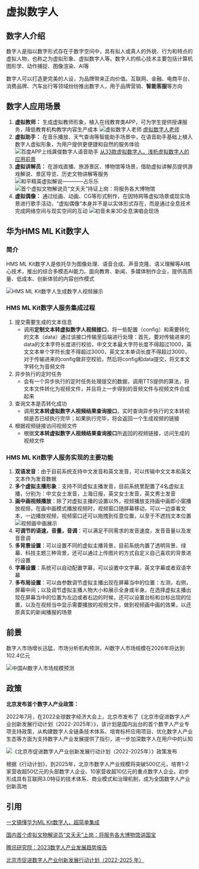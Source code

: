 # 虚拟数字人

## 数字人介绍

数字人是指以数字形式存在于数字空间中，具有拟人或真人的外貌、行为和特点的虚拟人物，也称之为虚拟形象、虚拟数字人等。数字人的核心技术主要包括计算机图形学、动作捕捉、图像渲染、AI等

数字人可以打造更完美的人设，为品牌带来正向价值。互联网、金融、电商平台、消费品牌、汽车出行等领域纷纷推出数字人，用于品牌营销、**智能客服**等方向

## 数字人应用场景

1. **虚拟教师：** 生成虚拟教师形象，植入在线教育类APP，可为学生提供授课服务，降低教育机构教学内容生产成本
![虚拟数字人老师](image/虚拟数字人老师.png)
[虚拟数字人老师](https://www.youtube.com/watch?v=Q_GL8KwXhTo)
1. **虚拟助手：** 在音乐播放、天气查询等智能助手场景中，在语音助手基础上植入数字人虚拟形象，为用户提供更便捷和自然的服务体验
![百度APP上线龚俊数字人语音助手](image/百度APP上线龚俊数字人语音助手.png)
[从33款虚拟数字人，浅析虚拟数字人的应用前景](https://www.niaogebiji.com/article-109651-1.html)
1. **虚拟讲解员：** 在游戏直播、旅游景区、博物馆等场景，借助虚拟讲解员提供游戏解说、景区导览、历史文物讲解等服务
![和平精英虚拟解说————占乐乐](image/和平精英虚拟解说————占乐乐.jpg)
![首个虚拟文物解说员“文夭夭”持证上岗：将服务各大博物馆](image/首个虚拟文物解说员“文夭夭”持证上岗：将服务各大博物馆.png)
1. **虚拟偶像：** 通过绘画、动画、CG等形式制作，在因特网等虚拟场景或现实场景进行歌手活动，“虚拟偶像”本身并不是以实体形式存在，而是通过全息技术完成网络空间与现实空间的互动
![初音未来3D全息演唱会现场](image/初音未来3D全息演唱会现场.jpg)

## 华为HMS ML Kit数字人

### 简介

HMS ML Kit数字人是依托华为图像处理、语音合成、声音克隆、语义理解等AI核心技术，推出的综合多模态AI能力。面向教育、新闻、多媒体制作企业，提供高质量、低成本、创新体验的内容创作模式

![HMS ML Kit数字人生成数字人视频展示](image/HMSMLKit数字人生成数字人视频展示.png)

### HMS ML Kit数字人服务集成过程

1. 提交需要生成的文本信息
    - 调用**定制文本转虚拟数字人视频接口**，将一些配置（config）和需要转化的文本（data）通过该接口传输至后端进行处理：首先，要对传输进来的data的文本字符长度进行校验，中文文本最大字符长度不得超过1000，英文文本单个字符长度不得超过3000，英文文本单词长度不得超过3000，对于传输进来的config做非空校验，然后将config和data提交，将文本文字转化为音频文件
2. 异步执行的定时任务
    - 会有一个异步执行的定时任务处理提交的数据，调用TTS提供的算法，将文本文件转化为视频文件，并且将上一步得到的音频文件与视频文件合成起来
3. 查询文本是否转化成功
    - 调用**文本转虚拟数字人视频结果查询接口**，实时查询异步执行的文本转视频是否已经执行完毕；如果执行完毕，将会返回一个生成视频的链接
4. 根据视频链接访问视频文件
    - 根据**文本转虚拟数字人视频结果查询接口**所返回的视频链接，访问生成的视频文件

### HMS ML Kit数字人服务实现的主要功能

1. **双语发音**：由于目前系统支持中文发音和英文发音，可以传输中文文本和英文文本作为发音数据
2. **多个虚拟主播形象**：支持不同虚拟主播发音，目前系统里配置了4名虚拟主播，分别为：中文女士发音，上海日报，英文女士发音，英文男士发音
3. **画中画视频播放**：除了对虚拟主播的设置以外，视频播放支持画中画即小窗播放视频，在画中画模式播放视频时，视频窗口随屏幕移动，可以一边查看文本，一边播放视频，视频窗口还可以拖拽到任意位置，以至于不遮挡文本位置
![视频画中画展示](/image/视频画中画展示.png)
4. **可调节的语速，音量，音调**：可以满足不同需求的发音速度，发音音量以及发音音调
5. **多背景设置**：可以设置不同的虚拟主播背景，目前系统内置了透明背景、绿幕、科技主题三种背景，还可以通过上传图片的方式自定义自己喜欢的背景进行设置
6. **字幕设置**：系统可以自动配置字幕，可以设置中文字幕，英文字幕或者双语字幕
7. **多布局设置**：可以由参数调节虚拟主播出现在屏幕当中的位置：左测，右侧，屏幕中间；以及调节虚拟主播人物大小和展示全身或半身。在选择虚拟主播出现在屏幕当中的位置为左边或者右边的时候，还可以设置台标和台标出现的位置，以及在视频当中显示需要播放的视频文件，做到视频画中画的效果，以还原真实的新闻播报的场景

## 前景

数字人市场增长迅猛，市场分析机构预测，AI数字人市场规模在2026年将达到102.4亿元

![中国AI数字人市场规模预测](image/中国AI数字人市场规模预测.png)

## 政策

**北京发布首个数字人产业政策：**

2022年7月，在2022全球数字经济大会上，北京市发布了《北京市促进数字人产业创新发展行动计划（2022-2025年）》，该计划是国内出台的首个数字人产业专项支持政策，从构建数字人全链条技术体系、培育标杆应用项目、优化数字人产业生态等方面为支持数字人产业发展提供了指引，进一步加深数字人在用户中的认知

![《北京市促进数字人产业创新发展行动计划（2022-2025年）》政策发布](image/《北京市促进数字人产业创新发展行动计划（2022-2025年）》政策发布.jpg)

根据《行动计划》，到2025年，北京市数字人产业规模将突破500亿元，培育1-2家营收超50亿元的头部数字人企业、10家营收超10亿元的重点数字人企业。初步形成具有互联网3.0特征的技术体系、商业模式和治理机制，成为全国数字人产业创新高地

## 引用

[一文搞懂华为ML Kit数字人，超简单集成](https://segmentfault.com/a/1190000037697010)

[国内首个虚拟文物解说员“文夭夭”上岗：将服务各大博物馆讲国宝](https://finance.sina.com.cn/tech/2022-05-18/doc-imcwiwst8070394.shtml?finpagefr=p_114)

[腾讯研究院：2023数字人产业发展趋势报告](https://finance.sina.com.cn/tech/roll/2022-12-13/doc-imxwncsc2312227.shtml)

[北京市促进数字人产业创新发展行动计划（2022-2025 年）](http://www.beijing.gov.cn/zhengce/zhengcefagui/202208/W020220808406785112297.pdf)